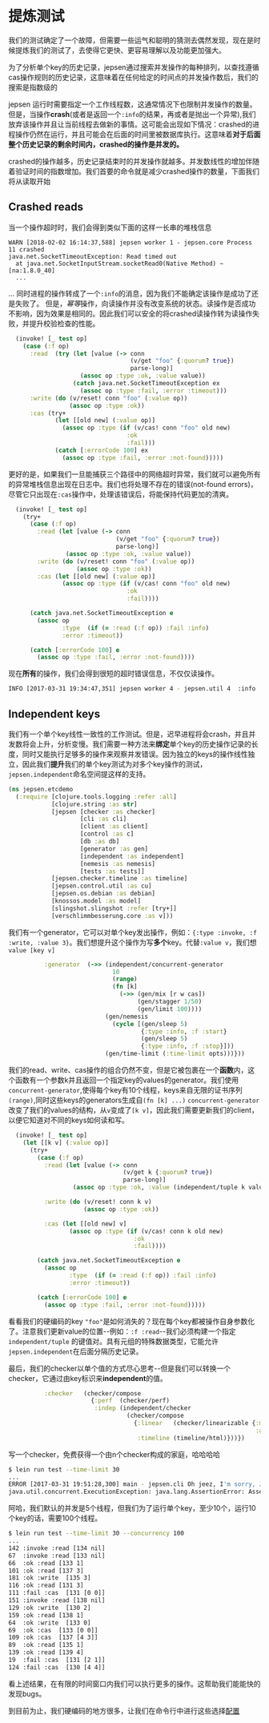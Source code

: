 # 提炼测试


我们的测试确定了一个故障，但需要一些运气和聪明的猜测去偶然发现，现在是时候提炼我们的测试了，去使得它更快、更容易理解以及功能更加强大。

为了分析单个key的历史记录，jepsen通过搜索并发操作的每种排列，以查找遵循cas操作规则的历史记录，这意味着在任何给定的时间点的并发操作数后，我们的搜索是指数级的


jepsen 运行时需要指定一个工作线程数，这通常情况下也限制并发操作的数量。但是，当操作**crash**(或者是返回一个`:info`的结果，再或者是抛出一个异常),我们放弃该操作并且让当前线程去做新的事情。这可能会出现如下情况：crashed的进程操作仍然在运行，并且可能会在后面的时间里被数据库执行。这意味着**对于后面整个历史记录的剩余时间内，crashed的操作是并发的。**


crashed的操作越多，历史记录结束时的并发操作就越多。并发数线性的增加伴随着验证时间的指数增加。我们首要的命令就是减少crashed操作的数量，下面我们将从读取开始

## Crashed reads

当一个操作超时时，我们会得到类似下面的这样一长串的堆栈信息

```
WARN [2018-02-02 16:14:37,588] jepsen worker 1 - jepsen.core Process 11 crashed
java.net.SocketTimeoutException: Read timed out
  at java.net.SocketInputStream.socketRead0(Native Method) ~[na:1.8.0_40]
  ...
```

... 同时进程的操作转成了一个`:info`的消息，因为我们不能确定该操作是成功了还是失败了。
但是，*幂等*操作，向读操作并没有改变系统的状态。读操作是否成功不影响，因为效果是相同的。因此我们可以安全的将crashed读操作转为读操作失败，并提升校验检查的性能。

```clj
  (invoke! [_ test op]
    (case (:f op)
      :read  (try (let [value (-> conn
                                  (v/get "foo" {:quorum? true})
                                  parse-long)]
                    (assoc op :type :ok, :value value))
                  (catch java.net.SocketTimeoutException ex
                    (assoc op :type :fail, :error :timeout)))
      :write (do (v/reset! conn "foo" (:value op))
                 (assoc op :type :ok))
      :cas (try+
             (let [[old new] (:value op)]
               (assoc op :type (if (v/cas! conn "foo" old new)
                                 :ok
                                 :fail)))
             (catch [:errorCode 100] ex
               (assoc op :type :fail, :error :not-found)))))
```

更好的是，如果我们一旦能捕获三个路径中的网络超时异常，我们就可以避免所有的异常堆栈信息出现在日志中。我们也将处理不存在的错误(not-found errors)，尽管它只出现在`:cas`操作中，处理该错误后，将能保持代码更加的清爽。



```clj
  (invoke! [_ test op]
    (try+
      (case (:f op)
        :read (let [value (-> conn
                              (v/get "foo" {:quorum? true})
                              parse-long)]
                (assoc op :type :ok, :value value))
        :write (do (v/reset! conn "foo" (:value op))
                   (assoc op :type :ok))
        :cas (let [[old new] (:value op)]
               (assoc op :type (if (v/cas! conn "foo" old new)
                                 :ok
                                 :fail))))

      (catch java.net.SocketTimeoutException e
        (assoc op
               :type  (if (= :read (:f op)) :fail :info)
               :error :timeout))

      (catch [:errorCode 100] e
        (assoc op :type :fail, :error :not-found))))
```

现在**所有**的操作，我们会得到很短的超时错误信息，不仅仅读操作。

```bash
INFO [2017-03-31 19:34:47,351] jepsen worker 4 - jepsen.util 4  :info :cas  [4 4] :timeout
```

## Independent keys

我们有一个单个key线性一致性的工作测试。但是，迟早进程将会crash，并且并发数将会上升，分析变慢。我们需要一种方法来**绑定**单个key的历史操作记录的长度，同时又能执行足够多的操作来观察并发错误。因为独立的keys的操作线性独立，因此我们**提升**我们的单个key测试为对多个key操作的测试，`jepsen.independent`命名空间提这样的支持。

```clj
(ns jepsen.etcdemo
  (:require [clojure.tools.logging :refer :all]
            [clojure.string :as str]
            [jepsen [checker :as checker]
                    [cli :as cli]
                    [client :as client]
                    [control :as c]
                    [db :as db]
                    [generator :as gen]
                    [independent :as independent]
                    [nemesis :as nemesis]
                    [tests :as tests]]
            [jepsen.checker.timeline :as timeline]
            [jepsen.control.util :as cu]
            [jepsen.os.debian :as debian]
            [knossos.model :as model]
            [slingshot.slingshot :refer [try+]]
            [verschlimmbesserung.core :as v]))
```

我们有一个generator，它可以对单个key发出操作，例如：`{:type :invoke,
:f :write, :value 3}`。我们想提升这个操作为写**多个**key。代替`:value v`，我们想`value [key v]`

```clj
          :generator  (->> (independent/concurrent-generator
                             10
                             (range)
                             (fn [k]
                               (->> (gen/mix [r w cas])
                                    (gen/stagger 1/50)
                                    (gen/limit 100))))
                           (gen/nemesis
                             (cycle [(gen/sleep 5)
                                     {:type :info, :f :start}
                                     (gen/sleep 5)
                                     {:type :info, :f :stop}]))
                           (gen/time-limit (:time-limit opts)))}))
```

我们的read、write、cas操作的组合仍然不变，但是它被包裹在一个**函数**内，这个函数有一个参数k并且返回一个指定key的values的generator。我们使用`concurrent-generator`,使得每个key有10个线程，keys来自无限的证书序列`(range)`,同时这些keys的generators生成自`(fn [k] ...)`
`concurrent-generator` 改变了我们的values的结构，从`v`变成了`[k v]`，因此我们需要更新我们的client，以便它知道对不同的keys如何读和写。

```clj
  (invoke! [_ test op]
    (let [[k v] (:value op)]
      (try+
        (case (:f op)
          :read (let [value (-> conn
                                (v/get k {:quorum? true})
                                parse-long)]
                  (assoc op :type :ok, :value (independent/tuple k value)))

          :write (do (v/reset! conn k v)
                     (assoc op :type :ok))

          :cas (let [[old new] v]
                 (assoc op :type (if (v/cas! conn k old new)
                                   :ok
                                   :fail))))

        (catch java.net.SocketTimeoutException e
          (assoc op
                 :type  (if (= :read (:f op)) :fail :info)
                 :error :timeout))

        (catch [:errorCode 100] e
          (assoc op :type :fail, :error :not-found)))))
```

看看我们的硬编码的key `"foo"`是如何消失的？现在每个key都被操作自身参数化了。注意我们更新value的位置--例如：`:f :read`--我们必须构建一个指定 `independent/tuple` 的键值对。具有元组的特殊数据类型，它能允许`jepsen.independent`在后面分隔历史记录。

最后，我们的checker以单个值的方式尽心思考--但是我们可以转换一个checker，它通过由key标识来**independent**的值。

```clj
          :checker   (checker/compose
                       {:perf  (checker/perf)
                        :indep (independent/checker
                                 (checker/compose
                                   {:linear   (checker/linearizable {:model (model/cas-register)
                                                                     :algorithm :linear})
                                    :timeline (timeline/html)}))})
```


写一个checker，免费获得一个由n个checker构成的家庭，哈哈哈哈

```bash
$ lein run test --time-limit 30
...
ERROR [2017-03-31 19:51:28,300] main - jepsen.cli Oh jeez, I'm sorry, Jepsen broke. Here's why:
java.util.concurrent.ExecutionException: java.lang.AssertionError: Assert failed: This jepsen.independent/concurrent-generator has 5 threads to work with, but can only use 0 of those threads to run 0 concurrent keys with 10 threads apiece. Consider raising or lowering the test's :concurrency to a multiple of 10.
```


阿哈，我们默认的并发是5个线程，但我们为了运行单个key，至少10个，运行10个key的话，需要100个线程。

```bash
$ lein run test --time-limit 30 --concurrency 100
...
142 :invoke :read [134 nil]
67  :invoke :read [133 nil]
66  :ok :read [133 1]
101 :ok :read [137 3]
181 :ok :write  [135 3]
116 :ok :read [131 3]
111 :fail :cas  [131 [0 0]]
151 :invoke :read [138 nil]
129 :ok :write  [130 2]
159 :ok :read [138 1]
64  :ok :write  [133 0]
69  :ok :cas  [133 [0 0]]
109 :ok :cas  [137 [4 3]]
89  :ok :read [135 1]
139 :ok :read [139 4]
19  :fail :cas  [131 [2 1]]
124 :fail :cas  [130 [4 4]]
```

看上述结果，在有限的时间窗口内我们可以执行更多的操作。这帮助我们能能快的发现bugs。

到目前为止，我们硬编码的地方很多，让我们在命令行中进行这些选择[配置](07-cn-parameters.md)

